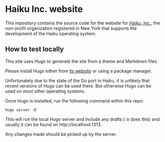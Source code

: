 # Haiku Inc. website

This repository contains the source code for the website for
[Haiku, Inc.](https://www.haiku-inc.org/about/), the non-profit
organization registered in New York that supports the development
of the Haiku operating system.

## How to test locally

This site uses Hugo to generate the site from a theme and Markdown files.

Please install Hugo either from [its website](https://gohugo.io/) or using a
package manager.

Unfortunately due to the state of the Go port in Haiku, it is unlikely that recent
versions of Hugo can be used there. But otherwise Hugo can be used on most other
operating systems.

Once Hugo is installed, run the following command within this repo:

    hugo server -D

This will run the local Hugo server and include any drafts (`-D` does this) and
usually it can be found on http://localhost:1313.

Any changes made should be picked up by the server.